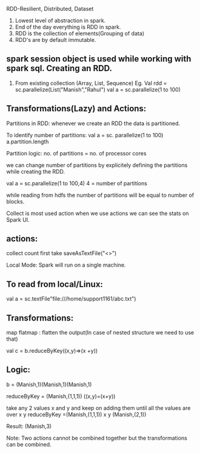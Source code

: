 RDD-Resilient, Distributed, Dataset
1. Lowest level of abstraction in spark.
2. End of the day everything is RDD in spark.
3. RDD is the collection of elements(Grouping of data)
4. RDD's are by default immutable.

spark session object is used while working with spark sql.
Creating an RDD.
--------------------
1. From existing collection (Array, List, Sequence)
Eg. Val rdd = sc.parallelize(List("Manish","Rahul")
val a = sc.parallelize(1 to 100)

Transformations(Lazy) and Actions:
----------------------------------
Partitions in RDD: whenever we create an RDD the data is partitioned.

To identify number of partitions:
val a = sc. parallelize(1 to 100)
a.partition.length

Partition logic:
no. of partitions = no. of processor cores

we can change number of partitions by explicitely defining the partitions while creating the RDD.

val a = sc.parallelize(1 to 100,4)
4 = number of partitions

while reading from hdfs the number of partitions will be equal to number of blocks.

Collect is most used action when we use actions we can see the stats on Spark UI.

actions:
--------
collect
count
first
take
saveAsTextFile("<>")

Local Mode: Spark will run on a single machine.

To read from local/Linux:
--------------------------
val a = sc.textFile"file:///home/support1161/abc.txt")


Transformations:
--------------------
map
flatmap : flatten the output(In case of nested structure we need to use that)

val c = b.reduceByKey((x,y)=>(x +y))

Logic:
------
b = (Manish,1)(Manish,1)(Manish,1)

reduceByKey = (Manish,(1,1,1))
((x,y)=(x+y))

take any 2 values x and y and keep on adding them until all the values are over
                      x y
reduceByKey =(Manish,(1,1,1))
         x y
(Manish,(2,1))

Result: (Manish,3)

Note:
Two actions cannot be combined together but the transformations can be combined.

